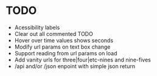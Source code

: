# TODO

- Acessibility labels
- Clear out all commented TODO
- Hover over time values shows seconds
- Modify url params on text box change
- Support reading from url params on load
- Add vanity urls for three|four|etc-nines and nine-fives
- /api and/or /json enpoint with simple json return

